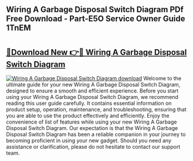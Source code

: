 ## Wiring A Garbage Disposal Switch Diagram PDf Free Download - Part-E5O Service Owner Guide 1TnEM

# <h2><a href="http://dfur9fb.blite.top/?on=Wiring+A+Garbage+Disposal+Switch+Diagram">🔗Download New 👉🔴 Wiring A Garbage Disposal Switch Diagram</a></h2>

[![Wiring A Garbage Disposal Switch Diagram download](https://i.imgur.com/lujVjoI.png)](http://dfur9fb.blite.top/?on=Wiring+A+Garbage+Disposal+Switch+Diagram)
Welcome to the ultimate guide for your new Wiring A Garbage Disposal Switch Diagram, designed to ensure a smooth and efficient experience. Before you start using your Wiring A Garbage Disposal Switch Diagram, we recommend reading this user guide carefully. It contains essential information on product setup, operation, maintenance, and troubleshooting, ensuring that you are able to use the product effectively and efficiently. Enjoy the convenience of list of features while using your new Wiring A Garbage Disposal Switch Diagram. Our expectation is that the Wiring A Garbage Disposal Switch Diagram has been a reliable companion in your journey to becoming proficient in using your new gadget. Should you need any assistance or clarification, please do not hesitate to contact our support team.
